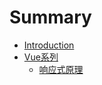 # Summary

* [Introduction](README.md)
* [Vue系列](vuexi-lie.md)
  * [响应式原理](vuexi-lie/xiang-ying-shi-yuan-li.md)

